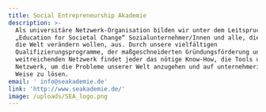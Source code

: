 ```yaml
---
title: Social Entrepreneurship Akademie
description: >-
  Als universitäre Netzwerk-Organisation bilden wir unter dem Leitspruch
  „Education for Societal Change“ Sozialunternehmer/Innen und alle, die aktiv
  die Welt verändern wollen, aus. Durch unsere vielfältigen
  Qualifizierungsprogramme, der maßgeschneiderten Gründungsförderung und dem
  weitreichenden Netzwerk findet jeder das nötige Know-How, die Tools und das
  Netzwerk, um die Probleme unserer Welt anzugehen und auf unternehmerische
  Weise zu lösen.
email: ' info@seakademie.de'
link: 'http://www.seakademie.de/'
image: /uploads/SEA_logo.png
---
```


